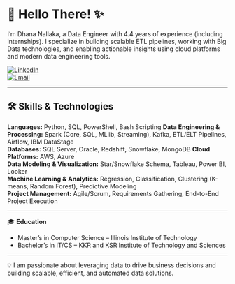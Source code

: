 # 👋 Hello There! ✨
 
I’m Dhana Nallaka, a Data Engineer with 4.4 years of experience (including internships). I specialize in building scalable ETL pipelines, working with Big Data technologies, and enabling actionable insights using cloud platforms and modern data engineering tools.  

[![LinkedIn](https://img.shields.io/badge/LinkedIn-Profile-blue?style=for-the-badge&logo=linkedin&logoColor=white)](https://www.linkedin.com/in/nnddhanalakshmi/)  
[![Email](https://img.shields.io/badge/Email-Contact-green?style=for-the-badge&logo=gmail&logoColor=white)](mailto:nddlakshmi123@gmail.com)  

---

## 🛠️ **Skills & Technologies**  

**Languages:** Python, SQL, PowerShell, Bash Scripting 
**Data Engineering & Processing:** Spark (Core, SQL, MLlib, Streaming), Kafka, ETL/ELT Pipelines, Airflow, IBM DataStage  
**Databases:** SQL Server, Oracle, Redshift, Snowflake, MongoDB
**Cloud Platforms:** AWS, Azure  
**Data Modeling & Visualization:** Star/Snowflake Schema, Tableau, Power BI, Looker  
**Machine Learning & Analytics:** Regression, Classification, Clustering (K-means, Random Forest), Predictive Modeling  
**Project Management:** Agile/Scrum, Requirements Gathering, End-to-End Project Execution  

---

🎓 **Education**  
- Master’s in Computer Science – Illinois Institute of Technology  
- Bachelor’s in IT/CS – KKR and KSR Institute of Technology and Sciences

---

💡 I am passionate about leveraging data to drive business decisions and building scalable, efficient, and automated data solutions.
